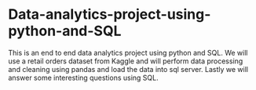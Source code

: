 # Data-analytics-project-using-python-and-SQL

This is an end to end data analytics project using python and SQL. We will use a retail orders dataset from Kaggle and will perform data processing and cleaning using pandas and load the data into sql server. Lastly we will answer some interesting questions using SQL.
